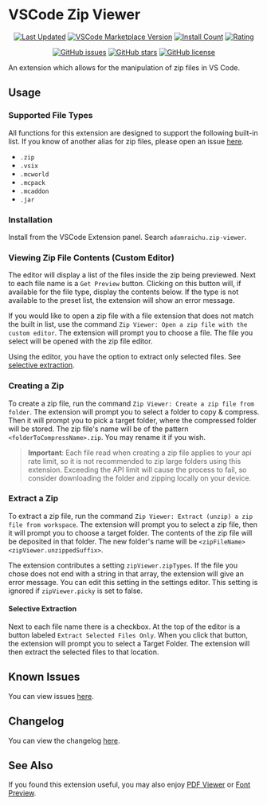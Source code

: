 # VSCode Zip Viewer <!-- markdownlint-disable MD033 -->

<div align="center">

[![Last Updated](https://img.shields.io/visual-studio-marketplace/last-updated/adamraichu.zip-viewer?color=%2300008b&logo=visual%20studio%20code&logoColor=%23007ACC)](https://marketplace.visualstudio.com/items?itemName=AdamRaichu.zip-viewer)
[![VSCode Marketplace Version](https://img.shields.io/visual-studio-marketplace/v/adamraichu.zip-viewer?color=00008b&logo=Visual%20Studio%20Code&logoColor=%23007ACC)](https://marketplace.visualstudio.com/items?itemName=AdamRaichu.zip-viewer)
[![Install Count](https://img.shields.io/visual-studio-marketplace/i/adamraichu.zip-viewer?color=darkblue&label=Install%20Count&logo=visual%20studio%20code&logoColor=%23007ACC)](https://marketplace.visualstudio.com/items?itemName=AdamRaichu.zip-viewer)
[![Rating](https://img.shields.io/visual-studio-marketplace/stars/adamraichu.zip-viewer?color=darkblue&label=Rating&logo=visual%20studio%20code&logoColor=%23007ACC)](https://marketplace.visualstudio.com/items?itemName=AdamRaichu.zip-viewer&ssr=false#review-details)

[![GitHub issues](https://img.shields.io/github/issues/adamraichu/vscode-zip-viewer)](https://github.com/adamraichu/vscode-zip-viewer/issues)
[![GitHub stars](https://img.shields.io/github/stars/adamraichu/vscode-zip-viewer)](https://github.com/adamraichu/vscode-zip-viewer/stargazers)
[![GitHub license](https://img.shields.io/github/license/adamraichu/vscode-zip-viewer)](https://github.com/AdamRaichu/vscode-zip-viewer/blob/main/LICENSE)

</div>

An extension which allows for the manipulation of zip files in VS Code.

## Usage

### Supported File Types

All functions for this extension are designed to support the following built-in list.
If you know of another alias for zip files, please open an issue [here][new-zip-type].

- `.zip`
- `.vsix`
- `.mcworld`
- `.mcpack`
- `.mcaddon`
- `.jar`

### Installation

Install from the VSCode Extension panel.
Search `adamraichu.zip-viewer`.

### Viewing Zip File Contents (Custom Editor)

The editor will display a list of the files inside the zip being previewed.
Next to each file name is a `Get Preview` button.
Clicking on this button will, if available for the file type, display the contents below.
If the type is not available to the preset list, the extension will show an error message.

If you would like to open a zip file with a file extension that does not match the built in list, use the command `Zip Viewer: Open a zip file with the custom editor`.
The extension will prompt you to choose a file.
The file you select will be opened with the zip file editor.

Using the editor, you have the option to extract only selected files. See [selective extraction](#selective-extraction).

### Creating a Zip

To create a zip file, run the command `Zip Viewer: Create a zip file from folder`.
The extension will prompt you to select a folder to copy & compress.
Then it will prompt you to pick a target folder, where the compressed folder will be stored.
The zip file's name will be of the pattern `<folderToCompressName>.zip`.
You may rename it if you wish.

> **Important**: Each file read when creating a zip file applies to your api rate limit, so it is not recommended to zip large folders using this extension.
> Exceeding the API limit will cause the process to fail, so consider downloading the folder and zipping locally on your device.

### Extract a Zip

To extract a zip file, run the command `Zip Viewer: Extract (unzip) a zip file from workspace`.
The extension will prompt you to select a zip file, then it will prompt you to choose a target folder.
The contents of the zip file will be deposited in that folder.
The new folder's name will be `<zipFileName><zipViewer.unzippedSuffix>`.

The extension contributes a setting `zipViewer.zipTypes`.
If the file you chose does not end with a string in that array, the extension will give an error message.
You can edit this setting in the settings editor.
This setting is ignored if `zipViewer.picky` is set to false.

#### Selective Extraction

Next to each file name there is a checkbox. At the top of the editor is a button labeled `Extract Selected Files Only`. When you click that button, the extension will prompt you to select a Target Folder. The extension will then extract the selected files to that location.

## Known Issues

You can view issues [here][issues].

## Changelog

You can view the changelog [here](CHANGELOG.md).

## See Also

If you found this extension useful, you may also enjoy [PDF Viewer][pdf-viewer] or [Font Preview][font-preview].

[new-zip-type]: https://github.com/AdamRaichu/vscode-zip-viewer/issues/new?assignees=AdamRaichu&labels=enhancement%2Cgood+first+issue&template=suggest_ext.yml&title=%5BFeature%5D+Suggested+file+extension%3A+
[pdf-viewer]: https://marketplace.visualstudio.com/items?itemName=AdamRaichu.pdf-viewer
[font-preview]: https://marketplace.visualstudio.com/items?itemName=AdamRaichu.font-viewer
[issues]: https://github.com/AdamRaichu/vscode-zip-viewer/issues
